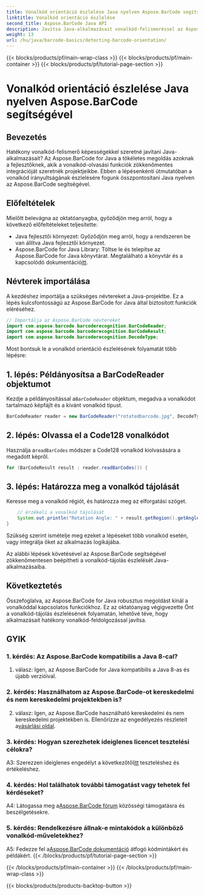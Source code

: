 ```yaml
---
title: Vonalkód orientáció észlelése Java nyelven Aspose.BarCode segítségével
linktitle: Vonalkód orientáció észlelése
second_title: Aspose.BarCode Java API
description: Javítsa Java-alkalmazásait vonalkód-felismeréssel az Aspose.BarCode for Java segítségével. Kövesse lépésenkénti útmutatónkat a vonalkód tájolásának könnyű észleléséhez.
weight: 13
url: /hu/java/barcode-basics/detecting-barcode-orientation/
---
```


{{< blocks/products/pf/main-wrap-class >}}
{{< blocks/products/pf/main-container >}}
{{< blocks/products/pf/tutorial-page-section >}}

# Vonalkód orientáció észlelése Java nyelven Aspose.BarCode segítségével

## Bevezetés

Hatékony vonalkód-felismerő képességekkel szeretné javítani Java-alkalmazásait? Az Aspose.BarCode for Java a tökéletes megoldás azoknak a fejlesztőknek, akik a vonalkód-olvasási funkciók zökkenőmentes integrációját szeretnék projektjeikbe. Ebben a lépésenkénti útmutatóban a vonalkód irányultságának észlelésére fogunk összpontosítani Java nyelven az Aspose.BarCode segítségével.

## Előfeltételek

Mielőtt belevágna az oktatóanyagba, győződjön meg arról, hogy a következő előfeltételeket teljesítette:

- Java fejlesztői környezet: Győződjön meg arról, hogy a rendszeren be van állítva Java fejlesztői környezet.
-  Aspose.BarCode for Java Library: Töltse le és telepítse az Aspose.BarCode for Java könyvtárat. Megtalálható a könyvtár és a kapcsolódó dokumentáció[itt](https://releases.aspose.com/barcode/java/).

## Névterek importálása

A kezdéshez importálja a szükséges névtereket a Java-projektbe. Ez a lépés kulcsfontosságú az Aspose.BarCode for Java által biztosított funkciók eléréséhez.

```java
// Importálja az Aspose.BarCode névtereket
import com.aspose.barcode.barcoderecognition.BarCodeReader;
import com.aspose.barcode.barcoderecognition.BarCodeResult;
import com.aspose.barcode.barcoderecognition.DecodeType;
```

Most bontsuk le a vonalkód orientáció észlelésének folyamatát több lépésre:

## 1. lépés: Példányosítsa a BarCodeReader objektumot

 Kezdje a példányosítással a`BarCodeReader` objektum, megadva a vonalkódot tartalmazó képfájlt és a kívánt vonalkód típust.

```java
BarCodeReader reader = new BarCodeReader("rotatedbarcode.jpg", DecodeType.CODE_128);
```

## 2. lépés: Olvassa el a Code128 vonalkódot

 Használja a`readBarCodes` módszer a Code128 vonalkód kiolvasására a megadott képről.

```java
for (BarCodeResult result : reader.readBarCodes()) {
```

## 3. lépés: Határozza meg a vonalkód tájolását

Keresse meg a vonalkód régiót, és határozza meg az elforgatási szöget.

```java
    // érzékeli a vonalkód tájolását
    System.out.println("Rotation Angle: " + result.getRegion().getAngle());
}
```

Szükség szerint ismételje meg ezeket a lépéseket több vonalkód esetén, vagy integrálja őket az alkalmazás logikájába.

Az alábbi lépések követésével az Aspose.BarCode segítségével zökkenőmentesen beépítheti a vonalkód-tájolás észlelését Java-alkalmazásaiba.

## Következtetés

Összefoglalva, az Aspose.BarCode for Java robusztus megoldást kínál a vonalkóddal kapcsolatos funkciókhoz. Ez az oktatóanyag végigvezette Önt a vonalkód-tájolás észlelésének folyamatán, lehetővé téve, hogy alkalmazásait hatékony vonalkód-feldolgozással javítsa.

## GYIK

### 1. kérdés: Az Aspose.BarCode kompatibilis a Java 8-cal?

1. válasz: Igen, az Aspose.BarCode for Java kompatibilis a Java 8-as és újabb verzióival.

### 2. kérdés: Használhatom az Aspose.BarCode-ot kereskedelmi és nem kereskedelmi projektekben is?

 2. válasz: Igen, az Aspose.BarCode használható kereskedelmi és nem kereskedelmi projektekben is. Ellenőrizze az engedélyezés részleteit a[vásárlási oldal](https://purchase.aspose.com/buy).

### 3. kérdés: Hogyan szerezhetek ideiglenes licencet tesztelési célokra?

 A3: Szerezzen ideiglenes engedélyt a következőtől[itt](https://purchase.aspose.com/temporary-license/) teszteléshez és értékeléshez.

### 4. kérdés: Hol találhatok további támogatást vagy tehetek fel kérdéseket?

 A4: Látogassa meg a[Aspose.BarCode fórum](https://forum.aspose.com/c/barcode/13) közösségi támogatásra és beszélgetésekre.

### 5. kérdés: Rendelkezésre állnak-e mintakódok a különböző vonalkód-műveletekhez?

 A5: Fedezze fel a[Aspose.BarCode dokumentáció](https://reference.aspose.com/barcode/java/) átfogó kódmintákért és példákért.
{{< /blocks/products/pf/tutorial-page-section >}}

{{< /blocks/products/pf/main-container >}}
{{< /blocks/products/pf/main-wrap-class >}}

{{< blocks/products/products-backtop-button >}}
